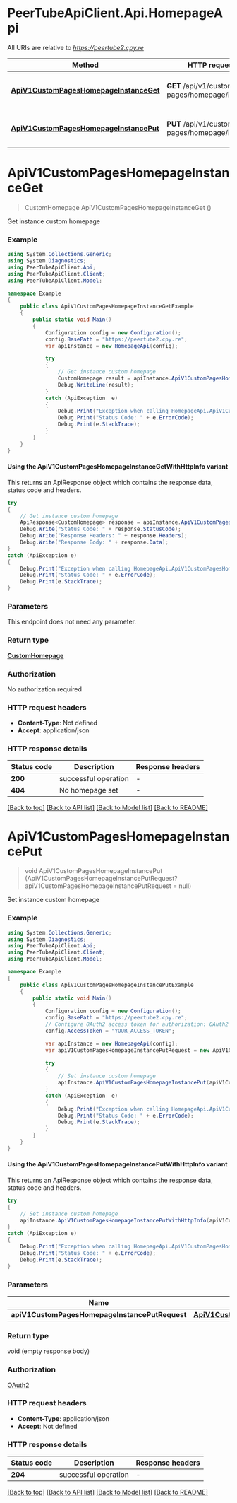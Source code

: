# PeerTubeApiClient.Api.HomepageApi

All URIs are relative to *https://peertube2.cpy.re*

| Method | HTTP request | Description |
|--------|--------------|-------------|
| [**ApiV1CustomPagesHomepageInstanceGet**](HomepageApi.md#apiv1custompageshomepageinstanceget) | **GET** /api/v1/custom-pages/homepage/instance | Get instance custom homepage |
| [**ApiV1CustomPagesHomepageInstancePut**](HomepageApi.md#apiv1custompageshomepageinstanceput) | **PUT** /api/v1/custom-pages/homepage/instance | Set instance custom homepage |

<a id="apiv1custompageshomepageinstanceget"></a>
# **ApiV1CustomPagesHomepageInstanceGet**
> CustomHomepage ApiV1CustomPagesHomepageInstanceGet ()

Get instance custom homepage

### Example
```csharp
using System.Collections.Generic;
using System.Diagnostics;
using PeerTubeApiClient.Api;
using PeerTubeApiClient.Client;
using PeerTubeApiClient.Model;

namespace Example
{
    public class ApiV1CustomPagesHomepageInstanceGetExample
    {
        public static void Main()
        {
            Configuration config = new Configuration();
            config.BasePath = "https://peertube2.cpy.re";
            var apiInstance = new HomepageApi(config);

            try
            {
                // Get instance custom homepage
                CustomHomepage result = apiInstance.ApiV1CustomPagesHomepageInstanceGet();
                Debug.WriteLine(result);
            }
            catch (ApiException  e)
            {
                Debug.Print("Exception when calling HomepageApi.ApiV1CustomPagesHomepageInstanceGet: " + e.Message);
                Debug.Print("Status Code: " + e.ErrorCode);
                Debug.Print(e.StackTrace);
            }
        }
    }
}
```

#### Using the ApiV1CustomPagesHomepageInstanceGetWithHttpInfo variant
This returns an ApiResponse object which contains the response data, status code and headers.

```csharp
try
{
    // Get instance custom homepage
    ApiResponse<CustomHomepage> response = apiInstance.ApiV1CustomPagesHomepageInstanceGetWithHttpInfo();
    Debug.Write("Status Code: " + response.StatusCode);
    Debug.Write("Response Headers: " + response.Headers);
    Debug.Write("Response Body: " + response.Data);
}
catch (ApiException e)
{
    Debug.Print("Exception when calling HomepageApi.ApiV1CustomPagesHomepageInstanceGetWithHttpInfo: " + e.Message);
    Debug.Print("Status Code: " + e.ErrorCode);
    Debug.Print(e.StackTrace);
}
```

### Parameters
This endpoint does not need any parameter.
### Return type

[**CustomHomepage**](CustomHomepage.md)

### Authorization

No authorization required

### HTTP request headers

 - **Content-Type**: Not defined
 - **Accept**: application/json


### HTTP response details
| Status code | Description | Response headers |
|-------------|-------------|------------------|
| **200** | successful operation |  -  |
| **404** | No homepage set |  -  |

[[Back to top]](#) [[Back to API list]](../README.md#documentation-for-api-endpoints) [[Back to Model list]](../README.md#documentation-for-models) [[Back to README]](../README.md)

<a id="apiv1custompageshomepageinstanceput"></a>
# **ApiV1CustomPagesHomepageInstancePut**
> void ApiV1CustomPagesHomepageInstancePut (ApiV1CustomPagesHomepageInstancePutRequest? apiV1CustomPagesHomepageInstancePutRequest = null)

Set instance custom homepage

### Example
```csharp
using System.Collections.Generic;
using System.Diagnostics;
using PeerTubeApiClient.Api;
using PeerTubeApiClient.Client;
using PeerTubeApiClient.Model;

namespace Example
{
    public class ApiV1CustomPagesHomepageInstancePutExample
    {
        public static void Main()
        {
            Configuration config = new Configuration();
            config.BasePath = "https://peertube2.cpy.re";
            // Configure OAuth2 access token for authorization: OAuth2
            config.AccessToken = "YOUR_ACCESS_TOKEN";

            var apiInstance = new HomepageApi(config);
            var apiV1CustomPagesHomepageInstancePutRequest = new ApiV1CustomPagesHomepageInstancePutRequest?(); // ApiV1CustomPagesHomepageInstancePutRequest? |  (optional) 

            try
            {
                // Set instance custom homepage
                apiInstance.ApiV1CustomPagesHomepageInstancePut(apiV1CustomPagesHomepageInstancePutRequest);
            }
            catch (ApiException  e)
            {
                Debug.Print("Exception when calling HomepageApi.ApiV1CustomPagesHomepageInstancePut: " + e.Message);
                Debug.Print("Status Code: " + e.ErrorCode);
                Debug.Print(e.StackTrace);
            }
        }
    }
}
```

#### Using the ApiV1CustomPagesHomepageInstancePutWithHttpInfo variant
This returns an ApiResponse object which contains the response data, status code and headers.

```csharp
try
{
    // Set instance custom homepage
    apiInstance.ApiV1CustomPagesHomepageInstancePutWithHttpInfo(apiV1CustomPagesHomepageInstancePutRequest);
}
catch (ApiException e)
{
    Debug.Print("Exception when calling HomepageApi.ApiV1CustomPagesHomepageInstancePutWithHttpInfo: " + e.Message);
    Debug.Print("Status Code: " + e.ErrorCode);
    Debug.Print(e.StackTrace);
}
```

### Parameters

| Name | Type | Description | Notes |
|------|------|-------------|-------|
| **apiV1CustomPagesHomepageInstancePutRequest** | [**ApiV1CustomPagesHomepageInstancePutRequest?**](ApiV1CustomPagesHomepageInstancePutRequest?.md) |  | [optional]  |

### Return type

void (empty response body)

### Authorization

[OAuth2](../README.md#OAuth2)

### HTTP request headers

 - **Content-Type**: application/json
 - **Accept**: Not defined


### HTTP response details
| Status code | Description | Response headers |
|-------------|-------------|------------------|
| **204** | successful operation |  -  |

[[Back to top]](#) [[Back to API list]](../README.md#documentation-for-api-endpoints) [[Back to Model list]](../README.md#documentation-for-models) [[Back to README]](../README.md)

